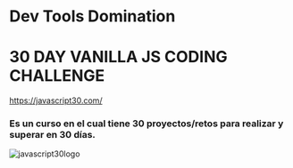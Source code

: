 # Dev Tools Domination

# 30 DAY VANILLA JS CODING CHALLENGE

https://javascript30.com/

### Es un curso en el cual tiene 30 proyectos/retos para realizar y superar en 30 días.

![javascript30logo](https://javascript30.com/images/JS3-social-share.png)
